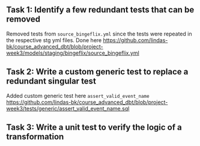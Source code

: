 ## Task 1: Identify a few redundant tests that can be removed

Removed tests from `source_bingeflix.yml` since the tests were repeated in the respective stg yml files.
Done here https://github.com/lindas-bk/course_advanced_dbt/blob/project-week3/models/staging/bingeflix/source_bingeflix.yml

## Task 2: Write a custom generic test to replace a redundant singular test
Added custom generic test here `assert_valid_event_name` https://github.com/lindas-bk/course_advanced_dbt/blob/project-week3/tests/generic/assert_valid_event_name.sql


## Task 3: Write a unit test to verify the logic of a transformation
